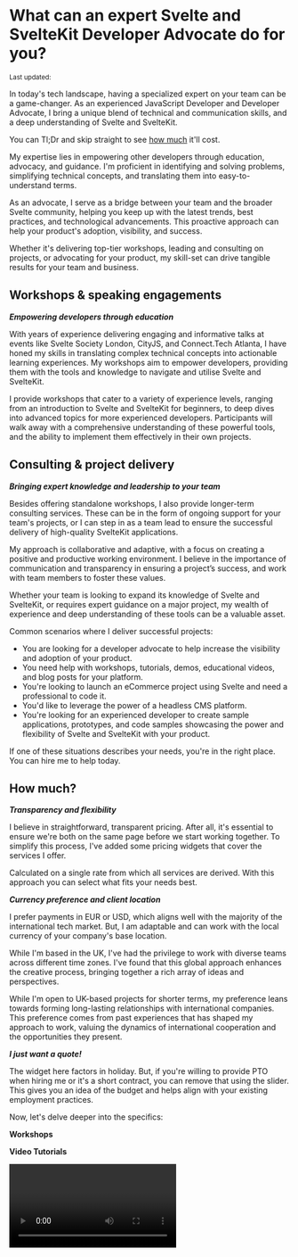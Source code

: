 <script>
 import {
 DateDistance as DD, 
    DateUpdated, 
    Small, 
  } from '$lib/components'
 import {
    BlogPost,
    Rate,
    Video,
    Workshop
  } from '../src/routes/lets-work-together'
</script>

# What can an expert Svelte and SvelteKit Developer Advocate do for you?

<Small>
  Last updated: <DateUpdated date='2023-07-31' small='true' />
</Small>

In today's tech landscape, having a specialized expert on your team
can be a game-changer. As an experienced JavaScript Developer and
Developer Advocate, I bring a unique blend of technical and
communication skills, and a deep understanding of Svelte and
SvelteKit.

You can Tl;Dr and skip straight to see [how much](#how-much) it'll
cost.

My expertise lies in empowering other developers through education,
advocacy, and guidance. I'm proficient in identifying and solving
problems, simplifying technical concepts, and translating them into
easy-to-understand terms.

As an advocate, I serve as a bridge between your team and the broader
Svelte community, helping you keep up with the latest trends, best
practices, and technological advancements. This proactive approach can
help your product's adoption, visibility, and success.

Whether it's delivering top-tier workshops, leading and consulting on
projects, or advocating for your product, my skill-set can drive
tangible results for your team and business.

## Workshops & speaking engagements

_**Empowering developers through education**_

With years of experience delivering engaging and informative talks at
events like Svelte Society London, CityJS, and Connect.Tech Atlanta, I
have honed my skills in translating complex technical concepts into
actionable learning experiences. My workshops aim to empower
developers, providing them with the tools and knowledge to navigate
and utilise Svelte and SvelteKit.

I provide workshops that cater to a variety of experience levels,
ranging from an introduction to Svelte and SvelteKit for beginners, to
deep dives into advanced topics for more experienced developers.
Participants will walk away with a comprehensive understanding of
these powerful tools, and the ability to implement them effectively in
their own projects.

## Consulting & project delivery

_**Bringing expert knowledge and leadership to your team**_

Besides offering standalone workshops, I also provide longer-term
consulting services. These can be in the form of ongoing support for
your team's projects, or I can step in as a team lead to ensure the
successful delivery of high-quality SvelteKit applications.

My approach is collaborative and adaptive, with a focus on creating a
positive and productive working environment. I believe in the
importance of communication and transparency in ensuring a project’s
success, and work with team members to foster these values.

Whether your team is looking to expand its knowledge of Svelte and
SvelteKit, or requires expert guidance on a major project, my wealth
of experience and deep understanding of these tools can be a valuable
asset.

Common scenarios where I deliver successful projects:

- You are looking for a developer advocate to help increase the
  visibility and adoption of your product.
- You need help with workshops, tutorials, demos, educational videos,
  and blog posts for your platform.
- You're looking to launch an eCommerce project using Svelte and need
  a professional to code it.
- You'd like to leverage the power of a headless CMS platform.
- You're looking for an experienced developer to create sample
  applications, prototypes, and code samples showcasing the power and
  flexibility of Svelte and SvelteKit with your product.

If one of these situations describes your needs, you're in the right
place. You can hire me to help today.

## How much?

_**Transparency and flexibility**_

I believe in straightforward, transparent pricing. After all, it's
essential to ensure we're both on the same page before we start
working together. To simplify this process, I've added some pricing
widgets that cover the services I offer.

Calculated on a single rate from which all services are derived. With
this approach you can select what fits your needs best.

_**Currency preference and client location**_

I prefer payments in EUR or USD, which aligns well with the majority
of the international tech market. But, I am adaptable and can work
with the local currency of your company's base location.

While I'm based in the UK, I've had the privilege to work with diverse
teams across different time zones. I've found that this global
approach enhances the creative process, bringing together a rich array
of ideas and perspectives.

While I'm open to UK-based projects for shorter terms, my preference
leans towards forming long-lasting relationships with international
companies. This preference comes from past experiences that has shaped
my approach to work, valuing the dynamics of international cooperation
and the opportunities they present.

_**I just want a quote!**_

The widget here factors in holiday. But, if you're willing to provide
PTO when hiring me or it's a short contract, you can remove that using
the slider. This gives you an idea of the budget and helps align with
your existing employment practices.

<Rate />

Now, let's delve deeper into the specifics:

**Workshops**

<Workshop />

**Video Tutorials**

<Video />

**Blog Posts**

<BlogPost />

Whether you're interested in a single service or a comprehensive
package, my aim is to provide the best value at a fair, transparent
price. If you have any questions or need further clarification, please
don't hesitate to [reach out]. I'm here to help.

## Why hire me?

With <DD date='2018-03-14' /> years of commercial experience in
development and <DD date='2016-06-15' /> of experience using
JavaScript, HTML, and CSS, I bring a strong set of skills and a
passion for technology to the table.

## My background

I have a previous experience of 10+ years as a senior-level Analyst
Developer specialising in Microsoft Office automation for large
financial organisations.

Based in the UK, I have been a part of several successful projects for
start-ups, medium to large businesses, and international brands.

## My skills

I develop solutions using modern tooling and processes, using
JavaScript, HTML, and CSS, and the frameworks like Svelte and React.

I'm a good communicator, reliable, autonomous, pragmatic and happy to
project manage myself and/or a wider team.

I want to partner with you on your project for the long term. From
planning, through to development, go live and further improvements.

Ready to start a project together?

[Get in touch] to tell me more.

<!-- Links -->

[get in touch]: /contact
[reach out]: /contact
